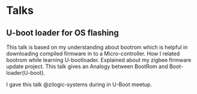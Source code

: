 # Talks

## U-boot loader for OS flashing

This talk is based on my understanding about bootrom which
is helpful in downloading compiled firmware in to a Micro-controller.
How I related bootrom  while learning U-bootloader.
Explained about my zigbee firmware update project.
This talk gives an Analogy between BootRom and Boot-loader(U-boot).

I gave this talk @zilogic-systems during in U-Boot meetup.